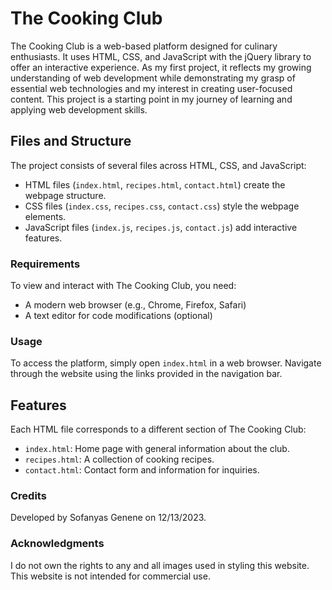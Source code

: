 # The Cooking Club
The Cooking Club is a web-based platform designed for culinary enthusiasts. It uses HTML, CSS, and JavaScript with the jQuery library to offer an interactive experience. As my first project, it reflects my growing understanding of web development while demonstrating my grasp of essential web technologies and my interest in creating user-focused content. This project is a starting point in my journey of learning and applying web development skills.

## Files and Structure 
The project consists of several files across HTML, CSS, and JavaScript:

- HTML files (`index.html`, `recipes.html`, `contact.html`) create the webpage structure.
- CSS files (`index.css`, `recipes.css`, `contact.css`) style the webpage elements.
- JavaScript files (`index.js`, `recipes.js`, `contact.js`) add interactive features.

### Requirements
To view and interact with The Cooking Club, you need:

- A modern web browser (e.g., Chrome, Firefox, Safari)
- A text editor for code modifications (optional)

### Usage
To access the platform, simply open `index.html` in a web browser. Navigate through the website using the links provided in the navigation bar.

## Features
Each HTML file corresponds to a different section of The Cooking Club:

- `index.html`: Home page with general information about the club.
- `recipes.html`: A collection of cooking recipes.
- `contact.html`: Contact form and information for inquiries.

### Credits
Developed by Sofanyas Genene on 12/13/2023.

### Acknowledgments
I do not own the rights to any and all images used in styling this website. This website is not intended for commercial use.
